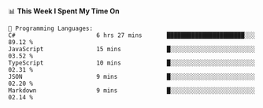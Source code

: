 <!--START_SECTION:waka-->
📊 **This Week I Spent My Time On** 

```text
💬 Programming Languages: 
C#                       6 hrs 27 mins       ██████████████████████░░░   89.12 % 
JavaScript               15 mins             █░░░░░░░░░░░░░░░░░░░░░░░░   03.52 % 
TypeScript               10 mins             █░░░░░░░░░░░░░░░░░░░░░░░░   02.31 % 
JSON                     9 mins              █░░░░░░░░░░░░░░░░░░░░░░░░   02.20 % 
Markdown                 9 mins              █░░░░░░░░░░░░░░░░░░░░░░░░   02.14 % 
```


<!--END_SECTION:waka-->
